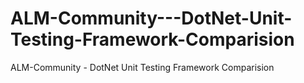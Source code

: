 ALM-Community---DotNet-Unit-Testing-Framework-Comparision
=========================================================

ALM-Community - DotNet Unit Testing Framework Comparision